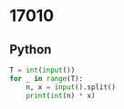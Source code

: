 # 17010

## Python

```python
T = int(input())
for _ in range(T):
    n, x = input().split()
    print(int(n) * x)

```
